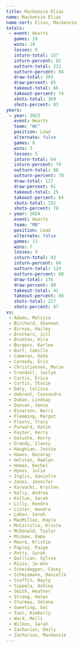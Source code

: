 ```yaml
---
title: Mackenzie Elias
name: Mackenzie Elias
name-sort: Elias, Mackenzie
totals:
 - event: Hearts
   games: 19
   wins: 10
   losses: 9
   inturn-total: 157
   inturn-percent: 82
   outturn-total: 212
   outturn-percent: 84
   draw-total: 303
   draw-percent: 85
   takeout-total: 66
   takeout-percent: 74
   shots-total: 369
   shots-percent: 83
years:
 - year: 2023
   event: Hearts
   team: "WC"
   position: Lead
   alternate: false
   games: 8
   wins: 3
   losses: 5
   inturn-total: 64
   inturn-percent: 79
   outturn-total: 88
   outturn-percent: 78
   draw-total: 127
   draw-percent: 81
   takeout-total: 25
   takeout-percent: 64
   shots-total: 152
   shots-percent: 78
 - year: 2024
   event: Hearts
   team: "MB"
   position: Lead
   alternate: false
   games: 11
   wins: 7
   losses: 4
   inturn-total: 93
   inturn-percent: 84
   outturn-total: 124
   outturn-percent: 88
   draw-total: 176
   draw-percent: 88
   takeout-total: 41
   takeout-percent: 80
   shots-total: 217
   shots-percent: 87
vs:
 - Adams, Melissa
 - Birchard, Shannon
 - Birnie, Hailey
 - Brothers, Jill
 - Brunton, Kira
 - Burgess, Karlee
 - Burt, Camille
 - Cameron, Kate
 - Carmody, Erin
 - Christianson, Marie
 - Crandall, Jaclyn
 - Curtis, Erica
 - Curtis, Stacie
 - Daly, Calissa
 - deGroot, Cassandra
 - Dubue, Lindsay
 - Duncan, Jenna
 - Einarson, Kerri
 - Flemming, Margot
 - Fleury, Tracy
 - Forward, Katie
 - Foster, Kerry
 - Galusha, Kerry
 - Grandy, Clancy
 - Haughian, Jessie
 - Hawes, Dezaray
 - Helston, Raelyn
 - Homan, Rachel
 - Hynes, Julie
 - Inglis, Danielle
 - Jones, Jennifer
 - Karwacki, Krysten
 - Kelly, Andrea
 - Koltun, Sarah
 - Lilly, Kendra
 - Lister, Kendra
 - Loken, Sarah
 - MacMillan, Kayla
 - McCarville, Krista
 - McDonald, Taylor
 - Miskew, Emma
 - Moore, Kristie
 - Papley, Paige
 - Potts, Sarah
 - Quillian, Sylvie
 - Rizzo, Jo-Ann
 - Scheidegger, Casey
 - Schmiemann, Danielle
 - Scoffin, Bayly
 - Sippala, Ashley
 - Smith, Heather
 - Strong, Helen
 - Sturmay, Selena
 - Sweeting, Val
 - Tuor, Kimberly
 - Ward, Molli
 - Wilkes, Sarah
 - Zacharias, Emily
 - Zacharias, Mackenzie
---
```

